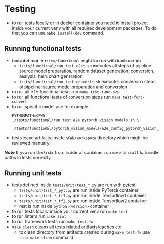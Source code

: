 <!--
Copyright (c) 2021, NVIDIA CORPORATION. All rights reserved.

Licensed under the Apache License, Version 2.0 (the "License");
you may not use this file except in compliance with the License.
You may obtain a copy of the License at

    http://www.apache.org/licenses/LICENSE-2.0

Unless required by applicable law or agreed to in writing, software
distributed under the License is distributed on an "AS IS" BASIS,
WITHOUT WARRANTIES OR CONDITIONS OF ANY KIND, either express or implied.
See the License for the specific language governing permissions and
limitations under the License.
-->
# Testing

- to run tests locally or in [docker container](docs/installation.md#using-docker-container) you need to install project inside your current venv with all required development packages.
  To do that you can use `make install-dev` command.

## Running functional tests
- tests defined in `tests/functional` might be run with bash scripts
  - `tests/functional/run_test_e2e*.sh` executes all steps of pipeline: source model preparation, random dataset generation, conversion, analysis, helm chart generation
  - `tests/functional/run_test_convert*.sh` executes conversion steps of pipeline: source model preparation and conversion
- to run all e2e functional tests run `make test-func-e2e`
- to run all functional tests of conversion steps run `make test-func-convert`
- to run specific model use for example:
  ```
  PYTHONPATH=$PWD ./tests/functional/run_test_e2e_pytorch_vision_models.sh \
      ./tests/functional/pytorch_vision_models/e2e_config_pytorch_vision_resnet50_trace.yaml
  ```
- tests leave artifacts inside `$PWD/workspace` directory which might be reviewed manually.

**Note** If you run the tests from inside of container run `make install` to handle paths in tests correctly.

## Running unit tests
- tests defined inside `tests/unit/test_*.py` are run with pytest
  - `tests/unit/test_*_pyt.py` are run inside PyTorch container
  - `tests/unit/test_*_tf1.py` are run inside Tensorflow1 container
  - `tests/unit/test_*_tf2.py` are run inside Tensorflow2 container
  - rest is run inside `python:<version>` container
- to run tests locally inside your current venv run `make test`
- to run linters run `make lint`
- to run framework tests run `make test-fw`
- `make clean` cleans all tests related artifacts/caches etc
  - to clean directory from artifacts created during `make test-fw` use `sudo make clean` command
